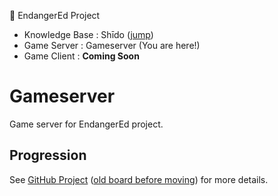 🌱 EndangerEd Project
- Knowledge Base : Shīdo ([jump](https://github.com/endangered-project/shido))
- Game Server : Gameserver (You are here!)
- Game Client : __Coming Soon__

# Gameserver

Game server for EndangerEd project.

## Progression

See [GitHub Project](https://github.com/orgs/endangered-project/projects/1/) ([old board before moving](https://github.com/users/HelloYeew/projects/8/views/2)) for more details.
